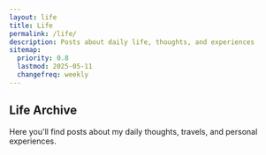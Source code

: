 ```yaml
---
layout: life
title: Life
permalink: /life/
description: Posts about daily life, thoughts, and experiences
sitemap:
  priority: 0.8
  lastmod: 2025-05-11
  changefreq: weekly
---
```


## Life Archive

Here you'll find posts about my daily thoughts, travels, and personal experiences.